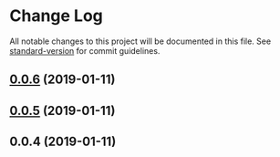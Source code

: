 # Change Log

All notable changes to this project will be documented in this file. See [standard-version](https://github.com/conventional-changelog/standard-version) for commit guidelines.

## [0.0.6](https://github.com/j710328466/jimi-web-changelog/compare/v0.0.5...v0.0.6) (2019-01-11)



<a name="0.0.5"></a>
## [0.0.5](https://github.com/j710328466/jimi-web-changelog/compare/v0.0.4...v0.0.5) (2019-01-11)



<a name="0.0.4"></a>
## 0.0.4 (2019-01-11)
